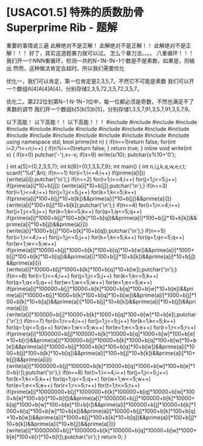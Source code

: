 # [USACO1.5] 特殊的质数肋骨 Superprime Rib - 题解

重要的事情说三遍
此解绝对不是正解！
此解绝对不是正解！！
此解绝对不是正解！！！
好了，其实这道题暴力就可以过。
怎么个暴力法。。。。
八重循环！！！
我们开一个NNN重循环，检测一共的N−1N-1N−1个数是不是素数，如果是，则输出
然而，这种做法肯定会超时。所以我们需要优化


优化一，我们可以肯定，第一位肯定是2,3,5,7。不然它不可能是素数
我们可以开一个数组A[4]A[4]A[4]，分别存储2,3,5,72,3,5,72,3,5,7。


优化二，第222位到第N−1 N-1N−1位中，每一位都必须是奇数，不然也满足不了素数的调节
我们开一个数组b[5]b[5]b[5]，分别存储1,3,5,7,91,3,5,7,91,3,5,7,9。


以下高能！
以下高能！！
以下高能！！！
#include<cstdio>
#include<iostream>
#include<cstring>
#include<string>
#include<algorithm>
#include<queue>
#include<cmath>
#include<set>
#include<list>
#include<stack>
#include<vector>
#include<cstdlib>
#include<iterator>
#include<deque>
#include<ctime>
#include<iomanip>
#include<map>
#include<bitset>
#include<utility>
#include<sstream>
using namespace std;
bool prime(int n)
{
    if(n==1)return false;
    for(int i=2;i*i<=n;i++)
    {
    	if(n%i==0)return false;
    }
    return true;
}
inline void write(int x)
{
     if(x<0) putchar('-'),x=-x;
     if(x>9) write(x/10);
     putchar(x%10+'0');
    
}
int a[5]={0,2,3,5,7};
int b[6]={0,1,3,5,7,9};
int main()
{
	int n,i,j,k,q,w,e,r,t;
	scanf("%d",&n);
	if(n==1)
		for(i=1;i<=4;i++)
			if(prime(a[i]))
				{write(a[i]);putchar('\n');}
	if(n==2)
		for(i=1;i<=4;i++)
			for(j=1;j<=5;j++)
				if(prime(a[i]*10+b[j]))
					{write(a[i]*10+b[j]);putchar('\n');}
	if(n==3)
		for(i=1;i<=4;i++)
			for(j=1;j<=5;j++)
				for(k=1;k<=5;k++)
					if(prime(a[i]*100+b[j]*10+b[k])&&prime(a[i]*10+b[j])&&prime(a[i]))
						{write(a[i]*100+b[j]*10+b[k]);putchar('\n');}
	if(n==4)
		for(i=1;i<=4;i++)
				for(j=1;j<=5;j++)
					for(k=1;k<=5;k++)
						for(q=1;q<=5;q++)
							if(prime(a[i]*1000+b[j]*100+b[k]*10+b[q])&&prime(a[i]*100+b[j]*10+b[k])&&prime(a[i]*10+b[j])&&prime(a[i]))
								{write(a[i]*1000+b[j]*100+b[k]*10+b[q]);putchar('\n');}
	if(n==5)
		for(i=1;i<=4;i++)
			for(j=1;j<=5;j++)
				for(k=1;k<=5;k++)
					for(q=1;q<=5;q++)
						for(w=1;w<=5;w++)
							if(prime(a[i]*10000+b[j]*1000+b[k]*100+b[q]*10+b[w])&&prime(a[i]*1000+b[j]*100+b[k]*10+b[q])&&prime(a[i]*100+b[j]*10+b[k])&&prime(a[i]*10+b[j])&&prime(a[i]))
								{write(a[i]*10000+b[j]*1000+b[k]*100+b[q]*10+b[w]);putchar('\n');}
	if(n==6)
		for(i=1;i<=4;i++)
			for(j=1;j<=5;j++)
				for(k=1;k<=5;k++)
					for(q=1;q<=5;q++)
						for(w=1;w<=5;w++)
							for(e=1;e<=5;e++)
								if(prime(a[i]*100000+b[j]*10000+b[k]*1000+b[q]*100+b[w]*10+b[e])&&prime(a[i]*10000+b[j]*1000+b[k]*100+b[q]*10+b[w])&&prime(a[i]*1000+b[j]*100+b[k]*10+b[q])&&prime(a[i]*100+b[j]*10+b[k])&&prime(a[i]*10+b[j])&&prime(a[i]))
									{write(a[i]*100000+b[j]*10000+b[k]*1000+b[q]*100+b[w]*10+b[e]);putchar('\n');}
	if(n==7)
		for(i=1;i<=4;i++)
			for(j=1;j<=5;j++)
				for(k=1;k<=5;k++)
					for(q=1;q<=5;q++)
						for(w=1;w<=5;w++)
							for(e=1;e<=5;e++)
								for(r=1;r<=5;r++)
									if(prime(a[i]*1000000+b[j]*100000+b[k]*10000+b[q]*1000+b[w]*100+b[e]*10+b[r])&&prime(a[i]*100000+b[j]*10000+b[k]*1000+b[q]*100+b[w]*10+b[e])&&prime(a[i]*10000+b[j]*1000+b[k]*100+b[q]*10+b[w])&&prime(a[i]*1000+b[j]*100+b[k]*10+b[q])&&prime(a[i]*100+b[j]*10+b[k])&&prime(a[i]*10+b[j])&&prime(a[i]))
										{write(a[i]*1000000+b[j]*100000+b[k]*10000+b[q]*1000+b[w]*100+b[e]*10+b[r]);putchar('\n');}
	if(n==8)
		for(i=1;i<=4;i++)
			for(j=1;j<=5;j++)
				for(k=1;k<=5;k++)
					for(q=1;q<=5;q++)
						for(w=1;w<=5;w++)
							for(e=1;e<=5;e++)
								for(r=1;r<=5;r++)
									for(t=1;t<=5;t++)
										if(prime(a[i]*10000000+b[j]*1000000+b[k]*100000+b[q]*10000+b[w]*1000+b[e]*100+b[r]*10+b[t])&&prime(a[i]*1000000+b[j]*100000+b[k]*10000+b[q]*1000+b[w]*100+b[e]*10+b[r])&&prime(a[i]*100000+b[j]*10000+b[k]*1000+b[q]*100+b[w]*10+b[e])&&prime(a[i]*10000+b[j]*1000+b[k]*100+b[q]*10+b[w])&&prime(a[i]*1000+b[j]*100+b[k]*10+b[q])&&prime(a[i]*100+b[j]*10+b[k])&&prime(a[i]*10+b[j])&&prime(a[i]))
											{write(a[i]*10000000+b[j]*1000000+b[k]*100000+b[q]*10000+b[w]*1000+b[e]*100+b[r]*10+b[t]);putchar('\n');}
	return 0;
}



 